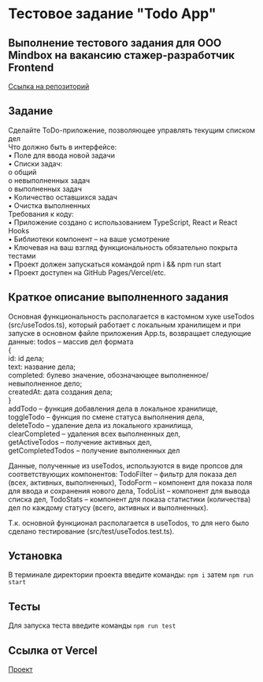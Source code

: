 # Тестовое задание "Todo App"

## Выполнение тестового задания для ООО Mindbox на вакансию стажер-разработчик Frontend
[Ссылка на репозиторий](https://github.com/AlexMoS1n/Todo-App)

## Задание
Сделайте ToDo-приложение, позволяющее управлять текущим списком дел  
Что должно быть в интерфейсе:  
  •	Поле для ввода новой задачи  
  •	Списки задач:  
    o	общий  
    o	невыполненных задач  
    o	выполненных задач  
  •	Количество оставшихся задач  
  •	Очистка выполненных  
Требования к коду:  
  •	Приложение создано с использованием TypeScript, React и React Hooks  
  •	Библиотеки компонент – на ваше усмотрение  
  •	Ключевая на ваш взгляд функциональность обязательно покрыта тестами  
  •	Проект должен запускаться командой npm i && npm run start  
  •	Проект доступен на GitHub Pages/Vercel/etc.  

## Краткое описание выполненного задания
Основная функциональность располагается в кастомном хуке useTodos (src/useTodos.ts), который работает с локальным хранилищем и при запуске в основном файле приложения App.ts, возвращает следующие данные:
  todos – массив дел формата  
  {  
    id: id дела;  
    text: название дела;  
    completed: булево значение, обозначающее выполненное/невыполненное дело;  
    createdAt: дата создания дела;  
  }  
    addTodo – функция добавления дела в локальное хранилище,  
    toggleTodo – функция по смене статуса выполнения дела,  
    deleteTodo – удаление дела из локального хранилища,  
    clearCompleted – удаления всех выполненных дел,  
    getActiveTodos – получение активных дел,  
    getCompletedTodos – получение выполненных дел  

Данные, полученные из useTodos, используются в виде пропсов для соответствующих компонентов:
TodoFilter – фильтр для показа дел (всех, активных, выполненных),
TodoForm – компонент для показа поля для ввода и сохранения нового дела,
TodoList – компонент для вывода списка дел,
TodoStats – компонент для показа статистики (количества) дел по каждому статусу (всего, активных и выполненных).

Т.к. основной функционал располагается в useTodos, то для него было сделано тестирование (src/test/useTodos.test.ts).

## Установка 
В терминале директории проекта введите команды: `npm i` затем `npm run start`

## Тесты
Для запуска теста введите команды `npm run test`

## Ссылка от Vercel
[Проект](https://todo-app-seven-rosy-24.vercel.app/)
